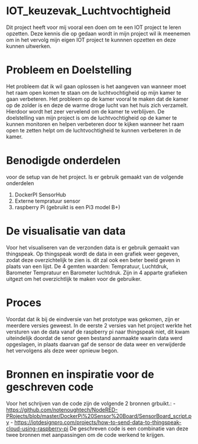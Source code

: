 # IOT_keuzevak_Luchtvochtigheid
Dit project heeft voor mij vooral een doen om te een IOT project te leren opzetten. Deze kennis die op gedaan wordt in mijn project wil ik meenemen om in het vervolg mijn eigen IOT project te kunnnen opzetten en deze kunnen uitwerken.

# Probleem en Doelstelling
Het probleem dat ik wil gaan oplossen is het aangeven van wanneer moet het raam open komen te staan om de luchtvochtigheid op mijn kamer te gaan verbeteren. Het probleem op de kamer vooral te maken dat de kamer op de zolder is en deze de warme droge lucht van het huis zich verzamelt. Hierdoor wordt het zeer vervelend om de kamer te verblijven. De doelstelling van mijn project is om de luchtvochtigheid op de kamer te kunnen monitoren en helpen verbeteren door te kijken wanneer het raam open te zetten helpt om de luchtvochtigheid te kunnen verbeteren in de kamer.

# Benodigde onderdelen
voor de setup van de het project. Is er gebruik gemaakt van de volgende onderdelen
  1. DockerPI SensorHub
  2. Externe tempratuur sensor
  3. raspberry Pi (gebruikt is een Pi3 model B+)

# De visualisatie van data
Voor het visualiseren van de verzonden data is er gebruik gemaakt van thingspeak. Op thingspeak wordt de data in een grafiek weer gegeven, zodat deze overzichtelijk te zien is. dit zal ook een beter beeld geven in plaats van een lijst. De 4 gemten waarden: Tempratuur, Luchtdruk, Barometer Tempratuur en Barometer luchtdruk. Zijn in 4 apparte grafieken uitgezt om het overzichtlijk te maken voor de gebruiker.

# Proces
Voordat dat ik bij de eindversie van het prototype was gekomen, zijn er meerdere versies geweest. In de eerste 2 versies van het project werkte het versturen van de data vanaf de raspberry pi naar thingspeak niet, dit kwam uiteindelijk doordat de senor geen bestand aanmaakte waarin data werd opgeslagen, in plaats daarvan gaf de sensor de data weer en verwijderde het vervolgens als deze weer opnieuw begon. 

# Bronnen en inspiratie voor de geschreven code
Voor het schrijven van de code zijn de volgende 2 bronnen grbuikt.:
       - https://github.com/notenoughtech/NodeRED-PRojects/blob/master/DockerPi%20Sensor%20Board/SensorBoard_script.py
       - https://iotdesignpro.com/projects/how-to-send-data-to-thingspeak-cloud-using-raspberry-pi
De geschreven code is een combinatie van deze twee bronnen met aanpassingen om de code werkend te krijgen.
